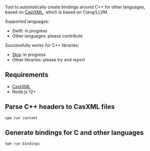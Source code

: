 Tool to automatically create bindings around C++ for other languages,
based on [CastXML](https://github.com/CastXML/CastXML),
which is based on Clang/LLVM

Supported languages:
* Swift: in progress
* Other languages: please contribute

Successfully works for C++ libraries:
* [Skia](https://github.com/google/skia): in progress
* Other libraries: please try and report

## Requirements

* [CastXML](https://github.com/CastXML/CastXML)
* Node.js 12+

## Parse C++ headers to CasXML files

```
npm run castxml
```

## Generate bindings for C and other languages

```
npm run bindings
```
